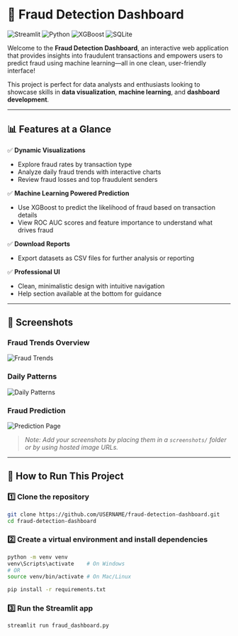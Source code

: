 # 🚨 Fraud Detection Dashboard

![Streamlit](https://img.shields.io/badge/Made_with-Streamlit-green) ![Python](https://img.shields.io/badge/Made_with-Python-blue) ![XGBoost](https://img.shields.io/badge/ML-XGBoost-orange) ![SQLite](https://img.shields.io/badge/Database-SQLite-lightgrey)

Welcome to the **Fraud Detection Dashboard**, an interactive web application that provides insights into fraudulent transactions and empowers users to predict fraud using machine learning—all in one clean, user-friendly interface!

This project is perfect for data analysts and enthusiasts looking to showcase skills in **data visualization**, **machine learning**, and **dashboard development**.

---

## 📊 **Features at a Glance**

✅ **Dynamic Visualizations**  
- Explore fraud rates by transaction type  
- Analyze daily fraud trends with interactive charts  
- Review fraud losses and top fraudulent senders

✅ **Machine Learning Powered Prediction**  
- Use XGBoost to predict the likelihood of fraud based on transaction details  
- View ROC AUC scores and feature importance to understand what drives fraud

✅ **Download Reports**  
- Export datasets as CSV files for further analysis or reporting

✅ **Professional UI**  
- Clean, minimalistic design with intuitive navigation  
- Help section available at the bottom for guidance

---

## 📂 **Screenshots**

### Fraud Trends Overview  
![Fraud Trends](screenshots/trends.png)

### Daily Patterns  
![Daily Patterns](screenshots/daily.png)

### Fraud Prediction  
![Prediction Page](screenshots/prediction.png)

> _Note: Add your screenshots by placing them in a `screenshots/` folder or by using hosted image URLs._

---

## 🚀 **How to Run This Project**

### 1️⃣ Clone the repository
```bash
git clone https://github.com/USERNAME/fraud-detection-dashboard.git
cd fraud-detection-dashboard

```
### 2️⃣ Create a virtual environment and install dependencies
```bash
python -m venv venv
venv\Scripts\activate    # On Windows
# OR
source venv/bin/activate # On Mac/Linux

pip install -r requirements.txt
```

### 3️⃣ Run the Streamlit app
```bash
streamlit run fraud_dashboard.py
```
